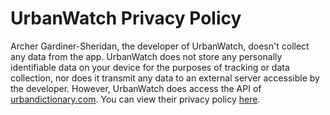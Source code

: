 # UrbanWatch Privacy Policy

Archer Gardiner-Sheridan, the developer of UrbanWatch, doesn't collect any data from the app. UrbanWatch does not store any personally identifiable data on your device for the purposes of tracking or data collection, nor does it transmit any data to an external server accessible by the developer. 
However, UrbanWatch does access the API of [urbandictionary.com](urbandictionary.com). You can view their privacy policy [here](https://about.urbandictionary.com/privacy).